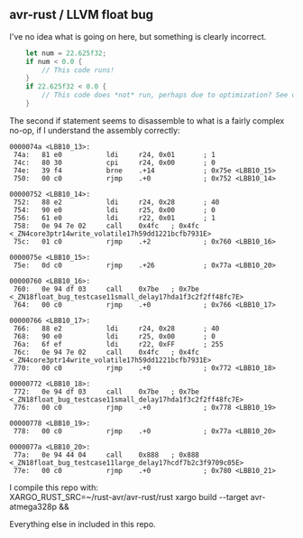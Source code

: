 ## avr-rust / LLVM float bug

I've no idea what is going on here, but something is clearly incorrect.  
```rust
    let num = 22.625f32;
    if num < 0.0 {
        // This code runs!
    }
    if 22.625f32 < 0.0 {
        // This code does *not* run, perhaps due to optimization? See disassembly below.
    }
```

The second if statement seems to disassemble to what is a fairly complex no-op, if I understand the assembly correctly:

```
0000074a <LBB10_13>:
 74a:   81 e0           ldi     r24, 0x01       ; 1
 74c:   80 30           cpi     r24, 0x00       ; 0
 74e:   39 f4           brne    .+14            ; 0x75e <LBB10_15>
 750:   00 c0           rjmp    .+0             ; 0x752 <LBB10_14>

00000752 <LBB10_14>:
 752:   88 e2           ldi     r24, 0x28       ; 40
 754:   90 e0           ldi     r25, 0x00       ; 0
 756:   61 e0           ldi     r22, 0x01       ; 1
 758:   0e 94 7e 02     call    0x4fc   ; 0x4fc <_ZN4core3ptr14write_volatile17h59dd1221bcfb7931E>
 75c:   01 c0           rjmp    .+2             ; 0x760 <LBB10_16>

0000075e <LBB10_15>:
 75e:   0d c0           rjmp    .+26            ; 0x77a <LBB10_20>

00000760 <LBB10_16>:
 760:   0e 94 df 03     call    0x7be   ; 0x7be <_ZN18float_bug_testcase11small_delay17hda1f3c2f2ff48fc7E>
 764:   00 c0           rjmp    .+0             ; 0x766 <LBB10_17>

00000766 <LBB10_17>:
 766:   88 e2           ldi     r24, 0x28       ; 40
 768:   90 e0           ldi     r25, 0x00       ; 0
 76a:   6f ef           ldi     r22, 0xFF       ; 255
 76c:   0e 94 7e 02     call    0x4fc   ; 0x4fc <_ZN4core3ptr14write_volatile17h59dd1221bcfb7931E>
 770:   00 c0           rjmp    .+0             ; 0x772 <LBB10_18>

00000772 <LBB10_18>:
 772:   0e 94 df 03     call    0x7be   ; 0x7be <_ZN18float_bug_testcase11small_delay17hda1f3c2f2ff48fc7E>
 776:   00 c0           rjmp    .+0             ; 0x778 <LBB10_19>

00000778 <LBB10_19>:
 778:   00 c0           rjmp    .+0             ; 0x77a <LBB10_20>

0000077a <LBB10_20>:
 77a:   0e 94 44 04     call    0x888   ; 0x888 <_ZN18float_bug_testcase11large_delay17hcdf7b2c3f9709c05E>
 77e:   00 c0           rjmp    .+0             ; 0x780 <LBB10_21>
```

I compile this repo with:  
XARGO\_RUST\_SRC=~/rust-avr/avr-rust/rust xargo build --target avr-atmega328p &&

Everything else in included in this repo.
